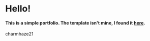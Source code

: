 # Hello! #
#### This is a simple portfolio. The template isn't mine, I found it [here](https://cdn2.colorlib.com/wp/wp-content/uploads/sites/2/Developer_Template_04.png). ####

charmhaze21
